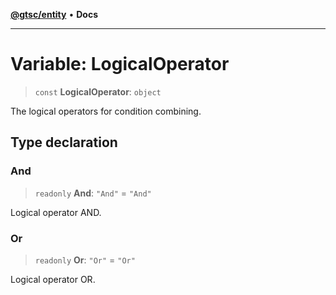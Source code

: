 [**@gtsc/entity**](../overview.md) • **Docs**

***

# Variable: LogicalOperator

> `const` **LogicalOperator**: `object`

The logical operators for condition combining.

## Type declaration

### And

> `readonly` **And**: `"And"` = `"And"`

Logical operator AND.

### Or

> `readonly` **Or**: `"Or"` = `"Or"`

Logical operator OR.
